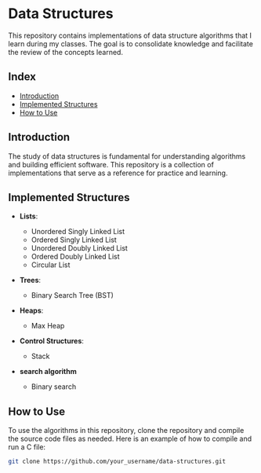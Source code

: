 # Data Structures

This repository contains implementations of data structure algorithms that I learn during my classes. The goal is to consolidate knowledge and facilitate the review of the concepts learned.

## Index

- [Introduction](#introduction)
- [Implemented Structures](#implemented-structures)
- [How to Use](#how-to-use)


## Introduction

The study of data structures is fundamental for understanding algorithms and building efficient software. This repository is a collection of implementations that serve as a reference for practice and learning.

## Implemented Structures

- **Lists**:
  - Unordered Singly Linked List
  - Ordered Singly Linked List
  - Unordered Doubly Linked List
  - Ordered Doubly Linked List
  - Circular List

- **Trees**:
  - Binary Search Tree (BST)

- **Heaps**:
  - Max Heap

- **Control Structures**:
  - Stack
  
- **search algorithm**
  - Binary search
    
## How to Use

To use the algorithms in this repository, clone the repository and compile the source code files as needed. Here is an example of how to compile and run a C file:

```bash
git clone https://github.com/your_username/data-structures.git
